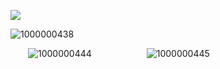 ![](https://komarev.com/ghpvc/?username=virawrist&color=lightgrey&label=⠀+─)





![1000000438](https://github.com/user-attachments/assets/483b092e-f4ae-477a-a1b0-cfd1d87ede60)



  ![1000000444](https://github.com/user-attachments/assets/378e247b-f095-4427-98b6-a51e4f30c359)        ![1000000445](https://github.com/user-attachments/assets/f8d4ae8f-f7fd-4e0a-b44b-0eb85edc4513)



 

